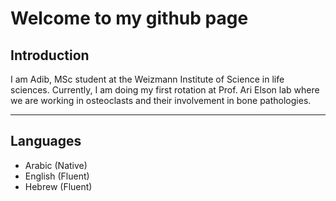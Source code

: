 # Welcome to my github page

## Introduction
I am Adib, MSc student at the Weizmann Institute of Science in life sciences.
Currently, I am doing my first rotation at Prof. Ari Elson lab where we are working in osteoclasts and their involvement in bone pathologies.

---

## Languages
- Arabic (Native)
- English (Fluent)
- Hebrew (Fluent)
